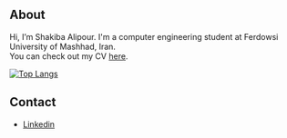 ## About
Hi, I’m Shakiba Alipour. I'm a computer engineering student at Ferdowsi University of Mashhad, Iran.<br />
You can check out my CV [here](https://shakiba.dev).

[![Top Langs](https://github-readme-stats.vercel.app/api/top-langs/?username=Shakiba-Alipour&layout=compact)](https://github.com/anuraghazra/github-readme-stats)

## Contact
- <a href="https://www.linkedin.com/in/shakiba-alipour" target="_blank">Linkedin</a>

<!---
Shakiba-Alipour/Shakiba-Alipour is a ✨ special ✨ repository because its `README.md` (this file) appears on your GitHub profile.
You can click the Preview link to take a look at your changes.
--->
